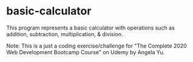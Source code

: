 # basic-calculator
This program represents a basic calculator with operations such as addition, subtraction, multiplication, &amp; division. 

Note: This is a just a coding exercise/challenge for "The Complete 2020 Web Development Bootcamp Course" on Udemy by Angela Yu. 
      
